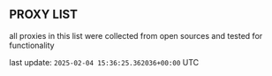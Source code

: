## PROXY LIST

all proxies in this list were collected from open sources and tested for functionality

last update: `2025-02-04 15:36:25.362036+00:00` UTC
